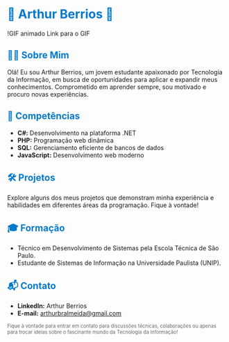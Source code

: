 <!-- Título -->
# <span style="color:#007acc;">🚀 Arthur Berrios 🚀</span>
!GIF animado
Link para o GIF
<!-- Sobre Mim -->
## <span style="color:#007acc;">👨‍💻 Sobre Mim</span>
Olá! Eu sou Arthur Berrios, um jovem estudante apaixonado por Tecnologia da Informação, em busca de oportunidades para aplicar e expandir meus conhecimentos. Comprometido em aprender sempre, sou motivado e procuro novas experiências.

<!-- Competências -->
## <span style="color:#007acc;">🚀 Competências</span>
- **C#:** Desenvolvimento na plataforma .NET
- **PHP:** Programação web dinâmica
- **SQL:** Gerenciamento eficiente de bancos de dados
- **JavaScript:** Desenvolvimento web moderno

<!-- Projetos -->
## <span style="color:#007acc;">🛠 Projetos</span>
Explore alguns dos meus projetos que demonstram minha experiência e habilidades em diferentes áreas da programação. Fique à vontade!

<!-- Formação -->
## <span style="color:#007acc;">🎓 Formação</span>
- Técnico em Desenvolvimento de Sistemas pela Escola Técnica de São Paulo.
- Estudante de Sistemas de Informação na Universidade Paulista (UNIP).

<!-- Contato -->
## <span style="color:#007acc;">📬 Contato</span>
- **LinkedIn:** Arthur Berrios
- **E-mail:** arthurbralmeida@gmail.com

<span style="font-size:0.8em; color:#666;">Fique à vontade para entrar em contato para discussões técnicas, colaborações ou apenas para trocar ideias sobre o fascinante mundo da Tecnologia da Informação!</span>
